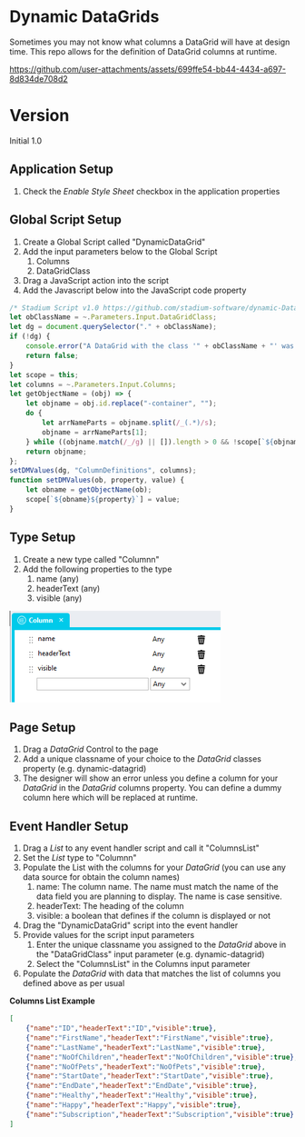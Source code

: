 # Dynamic DataGrids

Sometimes you may not know what columns a DataGrid will have at design time. This repo allows for the definition of DataGrid columns at runtime. 

https://github.com/user-attachments/assets/699ffe54-bb44-4434-a697-8d834de708d2

# Version 
Initial 1.0

## Application Setup
1. Check the *Enable Style Sheet* checkbox in the application properties

## Global Script Setup
1. Create a Global Script called "DynamicDataGrid"
2. Add the input parameters below to the Global Script
   1. Columns
   2. DataGridClass
3. Drag a JavaScript action into the script
4. Add the Javascript below into the JavaScript code property
```javascript
/* Stadium Script v1.0 https://github.com/stadium-software/dynamic-DataGrid */
let obClassName = ~.Parameters.Input.DataGridClass;
let dg = document.querySelector("." + obClassName);
if (!dg) {
    console.error("A DataGrid with the class '" + obClassName + "' was not found");
    return false;
}
let scope = this;
let columns = ~.Parameters.Input.Columns;
let getObjectName = (obj) => {
    let objname = obj.id.replace("-container", "");
    do {
        let arrNameParts = objname.split(/_(.*)/s);
        objname = arrNameParts[1];
    } while ((objname.match(/_/g) || []).length > 0 && !scope[`${objname}Classes`]);
    return objname;
};
setDMValues(dg, "ColumnDefinitions", columns);
function setDMValues(ob, property, value) {
    let obname = getObjectName(ob);
    scope[`${obname}${property}`] = value;
}
```

## Type Setup
1. Create a new type called "Columnn"
2. Add the following properties to the type
   1. name (any)
   2. headerText (any)
   3. visible (any)

![](images/columns-type.png)

## Page Setup
1. Drag a *DataGrid* Control to the page
2. Add a unique classname of your choice to the *DataGrid* classes property (e.g. dynamic-datagrid)
3. The designer will show an error unless you define a column for your *DataGrid* in the *DataGrid* columns property. You can define a dummy column here which will be replaced at runtime. 

## Event Handler Setup
1. Drag a *List* to any event handler script and call it "ColumnsList"
2. Set the *List* type to "Columnn"
3. Populate the List with the columns for your *DataGrid* (you can use any data source for obtain the column names)
   1. name: The column name. The name must match the name of the data field you are planning to display. The name is case sensitive. 
   2. headerText: The heading of the column
   3. visible: a boolean that defines if the column is displayed or not
4. Drag the "DynamicDataGrid" script into the event handler
5. Provide values for the script input parameters
   1. Enter the unique classname you assigned to the *DataGrid* above in the "DataGridClass" input parameter (e.g. dynamic-datagrid)
   2. Select the "ColumnsList" in the Columns input parameter
6. Populate the *DataGrid* with data that matches the list of columns you defined above as per usual

**Columns List Example**
```json
[
    {"name":"ID","headerText":"ID","visible":true},
    {"name":"FirstName","headerText":"FirstName","visible":true},
    {"name":"LastName","headerText":"LastName","visible":true},
    {"name":"NoOfChildren","headerText":"NoOfChildren","visible":true},
    {"name":"NoOfPets","headerText":"NoOfPets","visible":true},
    {"name":"StartDate","headerText":"StartDate","visible":true},
    {"name":"EndDate","headerText":"EndDate","visible":true},
    {"name":"Healthy","headerText":"Healthy","visible":true},
    {"name":"Happy","headerText":"Happy","visible":true},
    {"name":"Subscription","headerText":"Subscription","visible":true}
]
```